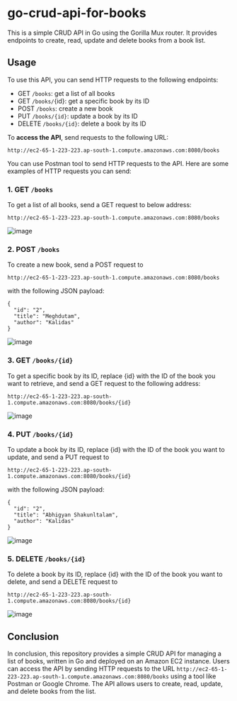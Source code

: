 # go-crud-api-for-books
This is a simple CRUD API in Go using the Gorilla Mux router. It provides endpoints to create, read, update and delete books from a book list.

## Usage
To use this API, you can send HTTP requests to the following endpoints:
- GET `/books`: get a list of all books
- GET `/books/`{id}: get a specific book by its ID
- POST `/books`: create a new book
- PUT `/books/{id}`: update a book by its ID
- DELETE `/books/{id}`: delete a book by its ID

To **access the API**, send requests to the following URL: 
```
http://ec2-65-1-223-223.ap-south-1.compute.amazonaws.com:8080/books
```

You can use Postman tool to send HTTP requests to the API. Here are some examples of HTTP requests you can send:
### 1. GET `/books`
To get a list of all books, send a GET request to below address: 
```
http://ec2-65-1-223-223.ap-south-1.compute.amazonaws.com:8080/books
```
![image](https://user-images.githubusercontent.com/106534693/225952791-e6c9cba7-2e35-4189-8777-4d7980650268.png)

### 2. POST `/books`
To create a new book, send a POST request to  
```
http://ec2-65-1-223-223.ap-south-1.compute.amazonaws.com:8080/books
```
with the following JSON payload:
```
{
  "id": "2",
  "title": "Meghdutam",
  "author": "Kalidas"
}
```
![image](https://user-images.githubusercontent.com/106534693/225953152-1001fd9f-ac4d-4cf1-9f78-d00295e400b8.png)

### 3. GET `/books/{id}`
To get a specific book by its ID, replace {id} with the ID of the book you want to retrieve, and send a GET request to the following address:
```
http://ec2-65-1-223-223.ap-south-1.compute.amazonaws.com:8080/books/{id}
```
![image](https://user-images.githubusercontent.com/106534693/225953299-06a455cf-50bb-4e65-a166-ab67eec1487a.png)

### 4. PUT `/books/{id}`
To update a book by its ID, replace {id} with the ID of the book you want to update, and send a PUT request to 
```
http://ec2-65-1-223-223.ap-south-1.compute.amazonaws.com:8080/books/{id}
```
with the following JSON payload:
```
{
  "id": "2",
  "title": "Abhigyan Shakunltalam",
  "author": "Kalidas"
}
```
![image](https://user-images.githubusercontent.com/106534693/225953778-f3f90d8e-4f50-4ebc-8f59-94f67420dbc2.png)

### 5. DELETE `/books/{id}`
To delete a book by its ID, replace {id} with the ID of the book you want to delete, and send a DELETE request to 
```
http://ec2-65-1-223-223.ap-south-1.compute.amazonaws.com:8080/books/{id}
```
![image](https://user-images.githubusercontent.com/106534693/225954208-d18e90b9-b691-4e47-8803-d6313c6c96a5.png)

## Conclusion
In conclusion, this repository provides a simple CRUD API for managing a list of books, written in Go and deployed on an Amazon EC2 instance. Users can access the API by sending HTTP requests to the URL `http://ec2-65-1-223-223.ap-south-1.compute.amazonaws.com:8080/books` using a tool like Postman or Google Chrome. The API allows users to create, read, update, and delete books from the list.
